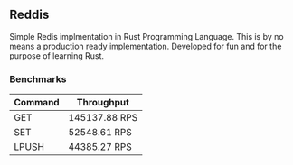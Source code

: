 ## Reddis

Simple Redis implmentation in Rust Programming Language. This is by no means a production ready implementation. Developed for fun and for the purpose of learning Rust.

### Benchmarks
| Command | Throughput |
| --- | ----------- |
| GET | 145137.88 RPS |
| SET | 52548.61 RPS |
| LPUSH | 44385.27 RPS |

